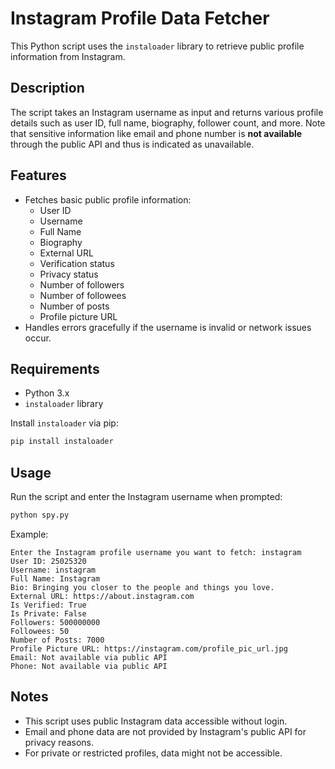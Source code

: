 # Instagram Profile Data Fetcher

This Python script uses the `instaloader` library to retrieve public profile information from Instagram.

## Description

The script takes an Instagram username as input and returns various profile details such as user ID, full name, biography, follower count, and more. Note that sensitive information like email and phone number is **not available** through the public API and thus is indicated as unavailable.

## Features

- Fetches basic public profile information:
  - User ID
  - Username
  - Full Name
  - Biography
  - External URL
  - Verification status
  - Privacy status
  - Number of followers
  - Number of followees
  - Number of posts
  - Profile picture URL
- Handles errors gracefully if the username is invalid or network issues occur.

## Requirements

- Python 3.x
- `instaloader` library

Install `instaloader` via pip:

```bash
pip install instaloader
```

## Usage

Run the script and enter the Instagram username when prompted:

```bash
python spy.py
```

Example:

```
Enter the Instagram profile username you want to fetch: instagram
User ID: 25025320
Username: instagram
Full Name: Instagram
Bio: Bringing you closer to the people and things you love.
External URL: https://about.instagram.com
Is Verified: True
Is Private: False
Followers: 500000000
Followees: 50
Number of Posts: 7000
Profile Picture URL: https://instagram.com/profile_pic_url.jpg
Email: Not available via public API
Phone: Not available via public API
```

## Notes

- This script uses public Instagram data accessible without login.
- Email and phone data are not provided by Instagram's public API for privacy reasons.
- For private or restricted profiles, data might not be accessible.
